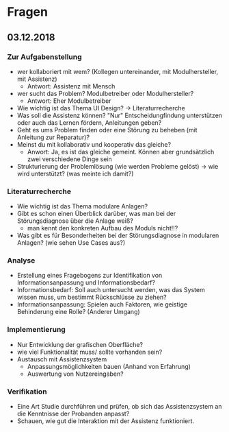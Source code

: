 # Fragen



## 03.12.2018

### Zur Aufgabenstellung

+ wer kollaboriert mit wem? (Kollegen untereinander, mit Modulhersteller, mit Assistenz)
  + Antwort: Assistenz mit Mensch
+ wer sucht das Problem? Modulbetreiber oder Modulhersteller?
  + Antwort: Eher Modulbetreiber
+ Wie wichtig ist das Thema UI Design? -> Literaturrecherche
+ Was soll die Assistenz können? "Nur" Entscheidungfindung unterstützen oder auch das Lernen fördern, Anleitungen geben?
+ Geht es ums Problem finden oder eine Störung zu beheben (mit Anleitung zur Reparatur)?
+ Meinst du mit kollaborativ und kooperativ das gleiche?
  + Anwort: Ja, es ist das gleiche gemeint. Können aber grundsätzlich zwei verschiedene Dinge sein
+ Strukturierung der Problemlösung (wie werden Probleme gelöst) -> wie wird unterstützt? (was meinte ich damit?)

### Literaturrecherche

+ Wie wichtig ist das Thema modulare Anlagen?
+ Gibt es schon einen Überblick darüber, was man bei der Störungsdiagnose über die Anlage weiß?
  + man kennt den konkreten Aufbau des Moduls nicht!!?
+ Was gibt es für Besonderheiten bei der Störungsdiagnose in modularen Anlagen? (wie sehen Use Cases aus?)

### Analyse

+ Erstellung eines Fragebogens zur Identifikation von Informationsanpassung und Informationsbedarf?
+ Informationsbedarf: Soll auch untersucht werden, was das System wissen muss, um bestimmt Rückschlüsse zu ziehen?
+ Informationsanpassung: Spielen auch Faktoren, wie geistige Behinderung eine Rolle? (Anderer Umgang)

### Implementierung

+ Nur Entwicklung der grafischen Oberfläche?
+ wie viel Funktionalität muss/ sollte vorhanden sein?
+ Austausch mit Assistenzsystem
  + Anpassungsmöglichkeiten bauen (Anhand von Erfahrung)
  + Auswertung von Nutzereingaben?

### Verifikation

+ Eine Art Studie durchführen und prüfen, ob sich das Assistenzsystem an die Kenntnisse der Probanden anpasst?
+ Schauen, wie gut die Interaktion mit der Assistenz funktioniert.